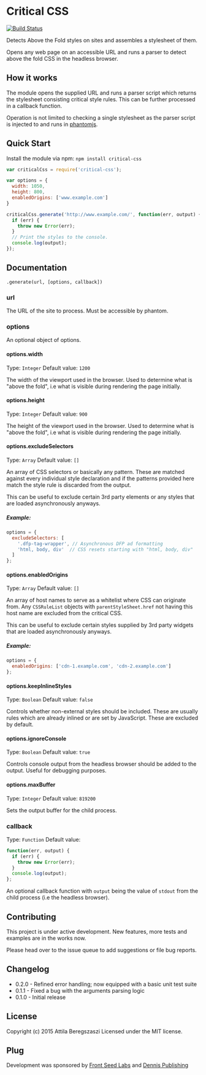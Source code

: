 # Critical CSS

[![Build Status](https://api.travis-ci.org/attila/critical-css.svg?branch=master)](https://travis-ci.org/attila/critical-css)

Detects Above the Fold styles on sites and assembles a stylesheet of them.

Opens any web page on an accessible URL and runs a parser to detect above the
fold CSS in the headless browser.

## How it works

The module opens the supplied URL and runs a parser script which returns the
stylesheet consisting critical style rules. This can be further processed in a
callback function.

Operation is not limited to checking a single stylesheet as the parser script is
injected to and runs in [phantomjs](http://phantomjs.org/).

## Quick Start

Install the module via npm: `npm install critical-css`

```javascript
var criticalCss = require('critical-css');

var options = {
  width: 1050,
  height: 800,
  enabledOrigins: ['www.example.com']
}

criticalCss.generate('http://www.example.com/', function(err, output) {
  if (err) {
    throw new Error(err);
  }
  // Print the styles to the console.
  console.log(output);
});

```

## Documentation

`.generate(url, [options, callback])`

### url

The URL of the site to process. Must be accessible by phantom.

### options

An optional object of options.

#### options.width

Type: `Integer` Default value: `1200`

The width of the viewport used in the browser. Used to determine what is "above
the fold", i.e what is visible during rendering the page initially.

#### options.height

Type: `Integer` Default value: `900`

The height of the viewport used in the browser. Used to determine what is "above
the fold", i.e what is visible during rendering the page initially.

#### options.excludeSelectors

Type: `Array` Default value: `[]`

An array of CSS selectors or basically any pattern. These are matched against
every individual style declaration and if the patterns provided here match the
style rule is discarded from the output.

This can be useful to exclude certain 3rd party elements or any styles that are
loaded asynchronously anyways.

##### Example:

```javascript
options = {
  excludeSelectors: [
    '.dfp-tag-wrapper', // Asynchronous DFP ad formatting
    'html, body, div'  // CSS resets starting with "html, body, div"
  ]
};
```

#### options.enabledOrigins

Type: `Array` Default value: `[]`

An array of host names to serve as a whitelist where CSS can originate from. Any
`CSSRuleList` objects with `parentStyleSheet.href` not having this host name are
excluded from the critical CSS.

This can be useful to exclude certain styles supplied by 3rd party widgets that
are loaded asynchronously anyways.

##### Example:

```javascript
options = {
  enabledOrigins: ['cdn-1.example.com', 'cdn-2.example.com']
};
```

#### options.keepInlineStyles

Type: `Boolean` Default value: `false`

Controls whether non-external styles should be included. These are usually rules
which are already inlined or are set by JavaScript. These are excluded by
default.

#### options.ignoreConsole

Type: `Boolean` Default value: `true`

Controls console output from the headless browser should be added to the output.
Useful for debugging purposes.

#### options.maxBuffer

Type: `Integer` Default value: `819200`

Sets the output buffer for the child process.


### callback

Type: `Function` Default value:

```javascript
function(err, output) {
  if (err) {
    throw new Error(err);
  }
  console.log(output);
};
```

An optional callback function with `output` being the value of `stdout` from the
child process (i.e the headless browser).


## Contributing

This project is under active development.
New features, more tests and examples are in the works now.

Please head over to the issue queue to add suggestions or file bug reports.


## Changelog

* 0.2.0 - Refined error handling; now equipped with a basic unit test suite
* 0.1.1 - Fixed a bug with the arguments parsing logic
* 0.1.0 - Initial release


## License

Copyright (c) 2015 Attila Beregszaszi
Licensed under the MIT license.

## Plug

Development was sponsored by [Front Seed Labs](http://frontseed.com/) and
[Dennis Publishing](http://www.dennis.co.uk/)
